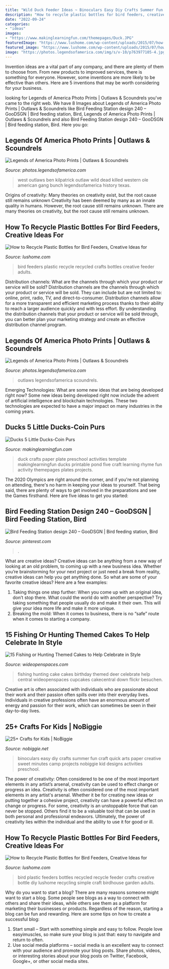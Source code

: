 ```yaml
---
title: "Wild Duck Feeder Ideas ~ Binoculars Easy Diy Crafts Summer Fun Craft Quick Arts Paper Creative Sweet Minutes Camp Projects Nobiggie Kid Designs Activities Preschool"
description: "How to recycle plastic bottles for bird feeders, creative ideas for"
date: "2022-09-24"
categories:
- "ideas"
images:
- "https://www.makinglearningfun.com/themepages/Duck.JPG"
featuredImage: "https://www.lushome.com/wp-content/uploads/2015/07/how-recycle-plastic-bottles-bird-feeders-11.jpg"
featured_image: "https://www.lushome.com/wp-content/uploads/2015/07/how-recycle-plastic-bottles-bird-feeders-12.jpg"
image: "https://photos.legendsofamerica.com/img/s/v-10/p763977105-4.jpg"
---
```



Invention ideas are a vital part of any company, and there are plenty of them to choose from. From new products to improved services, there is something for everyone. However, some inventions are more likely to be effective than others. Here are 5 inventions that may be worth considering for your business.

	

		
looking for Legends of America Photo Prints | Outlaws &amp; Scoundrels you've came to the right web. We have 8 Images about Legends of America Photo Prints | Outlaws &amp; Scoundrels like Bird Feeding Station design 240 – GooDSGN | Bird feeding station, Bird, Legends of America Photo Prints | Outlaws &amp; Scoundrels and also Bird Feeding Station design 240 – GooDSGN | Bird feeding station, Bird. Here you go:
		
    
## Legends Of America Photo Prints | Outlaws &amp; Scoundrels

<img loading=lazy src="https://photos.legendsofamerica.com/img/s/v-3/p463205781-4.jpg" onerror="this.onerror=null;this.src='https://tse2.mm.bing.net/th?id=OIP.huA5dczofbu9mzVH66R4GgHaK5&amp;pid=15.1';" alt="Legends of America Photo Prints | Outlaws &amp; Scoundrels">

_Source: photos.legendsofamerica.com_

>west outlaws ben kilpatrick outlaw wild dead killed western ole american gang bunch legendsofamerica history texas. 

	

Origins of creativity: Many theories on creativity exist, but the root cause still remains unknown
Creativity has been deemed by many as an innate quality in humans. However, the root cause still remains unknown. There are many theories on creativity, but the root cause still remains unknown.

    
## How To Recycle Plastic Bottles For Bird Feeders, Creative Ideas For

<img loading=lazy src="https://www.lushome.com/wp-content/uploads/2015/07/how-recycle-plastic-bottles-bird-feeders-11.jpg" onerror="this.onerror=null;this.src='https://tse1.mm.bing.net/th?id=OIP.1KhnWJT1gn82786xAAl7uQHaFZ&amp;pid=15.1';" alt="How to Recycle Plastic Bottles for Bird Feeders, Creative Ideas for">

_Source: lushome.com_

>bird feeders plastic recycle recycled crafts bottles creative feeder adults. 

	

Distribution channels: What are the channels through which your product or service will be sold?
Distribution channels are the channels through which your product or service will be sold. They can include but are not limited to: online, print, radio, TV, and direct-to-consumer. Distribution channels allow for a more transparent and efficient marketing process thanks to their ability to reach a larger audience quickly and with less effort. By understanding the distribution channels that your product or service will be sold through, you can better plan your marketing strategy and create an effective distribution channel program.

    
## Legends Of America Photo Prints | Outlaws &amp; Scoundrels

<img loading=lazy src="https://photos.legendsofamerica.com/img/s/v-10/p763977105-4.jpg" onerror="this.onerror=null;this.src='https://tse1.mm.bing.net/th?id=OIP.ifMFXZhwI2Gyr7mMWvsmzAHaJo&amp;pid=15.1';" alt="Legends of America Photo Prints | Outlaws &amp; Scoundrels">

_Source: photos.legendsofamerica.com_

>outlaws legendsofamerica scoundrels. 

	

Emerging Technologies: What are some new ideas that are being developed right now?
Some new ideas being developed right now include the advent of artificial intelligence and blockchain technologies. These two technologies are expected to have a major impact on many industries in the coming years.

    
## Ducks 5 Little Ducks-Coin Purs

<img loading=lazy src="https://www.makinglearningfun.com/themepages/Duck.JPG" onerror="this.onerror=null;this.src='https://tse2.mm.bing.net/th?id=OIP.qq8yxy2w1nEupdjDS7tyOwHaFj&amp;pid=15.1';" alt="Ducks 5 Little Ducks-Coin Purs">

_Source: makinglearningfun.com_

>duck crafts paper plate preschool activities template makinglearningfun ducks printable pond five craft learning rhyme fun activity themepages plates projects. 

	

The 2020 Olympics are right around the corner, and if you're not planning on attending, there's no harm in keeping your ideas to yourself. That being said, there are plenty of ways to get involved in the preparations and see the Games firsthand. Here are five ideas to get you started: 

    
## Bird Feeding Station Design 240 – GooDSGN | Bird Feeding Station, Bird

<img loading=lazy src="https://i.pinimg.com/736x/cc/aa/6c/ccaa6c78d185c3be6e2f818627e6723c.jpg" onerror="this.onerror=null;this.src='https://tse2.mm.bing.net/th?id=OIP.ocPZwKMxJjAk3XOFe4__mgHaKk&amp;pid=15.1';" alt="Bird Feeding Station design 240 – GooDSGN | Bird feeding station, Bird">

_Source: pinterest.com_

>. 

	

What are creative ideas?
Creative ideas can be anything from a new way of looking at an old problem, to coming up with a new business idea. Whether you’re brainstorming for your next project or just need a break from reality, creative ideas can help you get anything done. So what are some of your favorite creative ideas? Here are a few examples: 
1) Taking things one step further: When you come up with an original idea, don’t stop there. What could the world do with another perspective? Try taking something that people usually do and make it their own. This will give your idea more life and make it more unique. 
2) Breaking the mold: When it comes to business, there is no “safe” route when it comes to starting a company.

    
## 15 Fishing Or Hunting Themed Cakes To Help Celebrate In Style

<img loading=lazy src="http://cdn0.wideopenspaces.com/wp-content/uploads/2016/02/cake1.jpg" onerror="this.onerror=null;this.src='https://tse1.mm.bing.net/th?id=OIP.DZpqS54g0UCnwXD_cg9C6wHaFk&amp;pid=15.1';" alt="15 Fishing or Hunting Themed Cakes to Help Celebrate in Style">

_Source: wideopenspaces.com_

>fishing hunting cake cakes birthday themed deer celebrate help central wideopenspaces cupcakes cakecentral down flickr besuchen. 

	

Creative art is often associated with individuals who are passionate about their work and their passion often spills over into their everyday lives. Individuals in creative professions often have an enormous amount of energy and passion for their work, which can sometimes be seen in their day-to-day lives.

    
## 25+ Crafts For Kids | NoBiggie

<img loading=lazy src="https://www.nobiggie.net/wp-content/uploads/2015/07/Easy-DIY-Kids-Binoculars-NoBiggie.jpg" onerror="this.onerror=null;this.src='https://tse4.mm.bing.net/th?id=OIP.8LnRII3Z6ZkQyXK5Kxl3-gHaLH&amp;pid=15.1';" alt="25+ Crafts for Kids | NoBiggie">

_Source: nobiggie.net_

>binoculars easy diy crafts summer fun craft quick arts paper creative sweet minutes camp projects nobiggie kid designs activities preschool. 

	

The power of creativity: Often considered to be one of the most important elements in any artist’s arsenal, creativity can be used to effect change or progress an idea.
Creativity is often considered one of the most important elements in any artist's arsenal. Whether it be for creating new ideas or putting together a cohesive project, creativity can have a powerful effect on change or progress. For some, creativity is an unstoppable force that can never be stopped. Others find it to be a valuable tool that can be used in both personal and professional endeavors. Ultimately, the power of creativity lies within the individual and the ability to use it for good or ill.

    
## How To Recycle Plastic Bottles For Bird Feeders, Creative Ideas For

<img loading=lazy src="https://www.lushome.com/wp-content/uploads/2015/07/how-recycle-plastic-bottles-bird-feeders-12.jpg" onerror="this.onerror=null;this.src='https://tse1.mm.bing.net/th?id=OIP.3JHub13szpVBj3hmznpDhQHaHH&amp;pid=15.1';" alt="How to Recycle Plastic Bottles for Bird Feeders, Creative Ideas for">

_Source: lushome.com_

>bird plastic feeders bottles recycled recycle feeder crafts creative bottle diy lushome recycling simple craft birdhouse garden adults. 

	

Why do you want to start a blog?
There are many reasons someone might want to start a blog. Some people see blogs as a way to connect with others and share their ideas, while others see them as a platform for marketing their businesses or products. Regardless of the reason, starting a blog can be fun and rewarding. Here are some tips on how to create a successful blog: 
1. Start small – Start with something simple and easy to follow. People love easyimuscles, so make sure your blog is just that: easy to navigate and return to often. 
2. Use social media platforms – social media is an excellent way to connect with your audience and promote your blog posts. Share photos, videos, or interesting stories about your blog posts on Twitter, Facebook, Google+, or other social media sites. 

